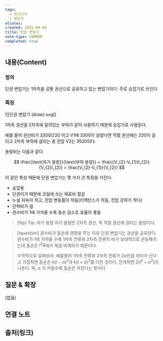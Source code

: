 ```yaml
---
tags:
  - 전기기기
  - 변압기
aliases: 
created: 2025-04-04
title: 단권 변압기
note-type: COMMON
completed: true
---
```


## 내용(Content)

### 정의

단권 변압기는 1차측을 공통 권선으로 공유하고 있는 변압기이다. 주로 승압기로 쓰인다.

### 특징

![[단권 변압기 (draw).svg]]


1차측 권선을 2차측에 달려있는 부하가 같이 사용하기 때문에 승압기로 사용된다.

예를 들어 권선비가 3300/220 이고 V1에 3300이 걸렸다면 직렬 권선에는 220이 걸리고 2차측 부하에 걸리는 총 전압 V2는 3520이다.

용량비는 다음과 같다.

$$
\frac{\text{자기 용량}}{\text{부하 용량}} = \frac{(V_{2}-V_{1})I_{2}}{V_{2}I_{2}} = \frac{V_{2}-V_{1}}{V_{2}}
$$

이 같은 특성 때문에 단권 변압기는 몇 가지 큰 특징을 가진다.

- 승압용
- 단권이기 때문에 코일에 쓰는 재료비 절감
- 누설 자속이 적고, 전압 변동률이 작음(리액턴스가 작음, 전압 강하가 작다)
- 단락비가 큼
- 권수비가 1에 가까울 수록 동손 감소로 효율이 좋음


>[!tip] Tip: 자기 용량
>자기 용량은 2차측 권선, 즉 직렬 권선에 걸리는 용량이다.

>[!question] 권수비가 동손에 영향을 주는 이유
>단권 변압기는 권선을 공유한다. 권수비가 1에 가까울 수록 1차측 전류와 2차측 전류의 비가 상대적으로 균등해지는데 동손은 $I^{2}R$에서 제곱 비례하기 때문이다.
>
>수학적으로 살펴보자. 예를들어 1차측 전류와 2차측 전류가 $2\alpha$만큼 차이가 난다고 가정하면 동손은 $k(I-\alpha)^{2}$과 $k(I+\alpha)^{2}$를 더한 것이다. 전개하면 $2(I^{2}+\alpha^{2})$이  나온다. 즉, $\alpha$ 가 커질수록 동손은 커진다는 뜻이다.


## 질문 & 확장

(없음)

## 연결 노트

## 출처(링크)

